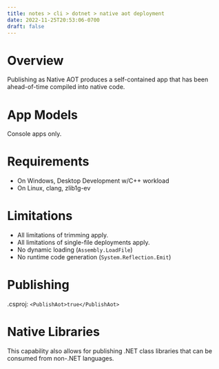 ```yaml
---
title: notes > cli > dotnet > native aot deployment
date: 2022-11-25T20:53:06-0700
draft: false
---
```

# Overview
Publishing as Native AOT produces a self-contained app that has been ahead-of-time compiled into native code.

# App Models
Console apps only.

# Requirements
- On Windows, Desktop Development w/C++ workload
- On Linux, clang, zlib1g-ev

# Limitations
- All limitations of trimming apply.
- All limitations of single-file deployments apply.
- No dynamic loading (`Assembly.LoadFile`)
- No runtime code generation (`System.Reflection.Emit`)


# Publishing
.csproj:
`<PublishAot>true</PublishAot>`

# Native Libraries
This capability also allows for publishing .NET class libraries that can be consumed from non-.NET languages.
